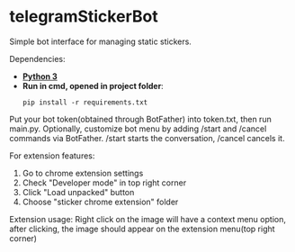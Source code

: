 ﻿# telegramStickerBot

Simple bot interface for managing static stickers.

Dependencies:
  - [**Python 3**](https://www.python.org/downloads/)
  - **Run in cmd, opened in project folder**:
      ```
      pip install -r requirements.txt
      
Put your bot token(obtained through BotFather) into token.txt, then run main.py.
Optionally, customize bot menu by adding /start and /cancel commands via BotFather.
/start starts the conversation, /cancel cancels it.

For extension features:
  1. Go to chrome extension settings
  2. Check "Developer mode" in top right corner
  3. Click "Load unpacked" button
  4. Choose "sticker chrome extension" folder

Extension usage:
  Right click on the image will have a context menu option,
  after clicking, the image should appear on the extension menu(top right corner)
  
